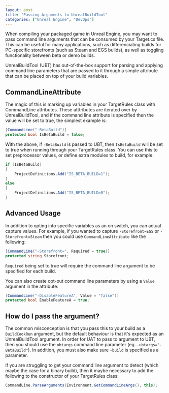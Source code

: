 ```yaml
---
layout: post
title: "Passing Arguments to UnrealBuildTool"
categories: ["Unreal Engine", "DevOps"]
---
```


When compiling your packaged game in Unreal Engine, you may want to pass command line arguments that can be consumed by your Target.cs file. This can be useful for many applications, such as differenciating builds for PC-specific storefronts
(such as Steam and EGS builds), as well as toggling functionality between beta or demo builds.

<!--more-->

UnrealBuildTool (UBT) has out-of-the-box support for parsing and applying command line parameters that are passed to it through a simple attribute that can be placed on top of your build variables.

## CommandLineAttribute
The magic of this is marking up variables in your TargetRules class with CommandLine attributes. These atttributes are iterated over by UnrealBuildTool, and if the command line attribute is specified then the value will be set to true, the simplest example is:

```csharp
[CommandLine("-BetaBuild")]
protected bool IsBetaBuild = false;
```

With the above, if `-BetaBuild` is passed to UBT, then `IsBetaBuild` will be set to true when running through your TargetRules class. You can use this to set preprocessor values, or define extra modules to build, for example:

```csharp
if (IsBetaBuild)
{
    ProjectDefinitions.Add("IS_BETA_BUILD=1");
}
else
{
    ProjectDefinitions.Add("IS_BETA_BUILD=0");
}
```

## Advanced Usage
In addition to opting into specific variables as an on switch, you can actual capture values. For example, if you wanted to capture `-Storefront=EGS` or `-Storefront=Steam` then you could use `CommandLineAttribute` like the following: 

```csharp
[CommandLine("-Storefront=", Required = true)]
protected string Storefront;
```

`Required` being set to true will require the command line argument to be specified for each build.

You can also create opt-out command line parameters by using a `Value` argument in the attribute:

```csharp
[CommandLine("-DisableFeatureA", Value = "false")]
protected bool EnableFeatureA = true;
```

## How do I pass the argument?

The common misconception is that you pass this to your build as a `BuildCookRun` argument, but the default behaviour is that it's expected as an UnrealBuildTool argument. In order for UAT to pass to argument to UBT, then you should use the
`ubtargs` command line parameter (eg. `-ubtargs="-BetaBuild"`). In addition, you must also make sure `-build` is specified as a parameter.

If you are struggling to get your command line argument to detect (which maybe the case for a binary build), then it maybe necessary to add the following to the constructor of your TargetRules class:

```csharp
CommandLine.ParseArguments(Environment.GetCommandLineArgs(), this);
```